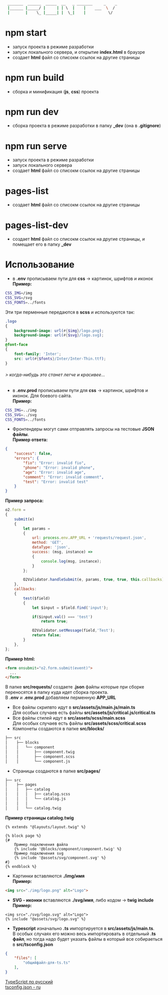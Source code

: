 ```bash
 _______  ______  _____  __   _ _______     _    _
 |______ |_____/ |     | | \  |    |    ___  \  / 
 |       |    \_ |_____| |  \_|    |          \/                                                
```

# npm start
- запуск проекта в режиме разработки
- запуск локального сервера, и открытие **index.html** в браузре
- создает **html** файл со списокм ссылок на другие страницы
# npm run build
- сборка и минификация (**js**, **css**) проекта
# npm run dev
- сборка проекта в режиме разработки в папку **_dev** (она в **.gitignore**)
# npm run serve
- запуск проекта в режиме разработки
- запуск локального сервера
- создает **html** файл со списокм ссылок на другие страницы
# pages-list
- создает **html** файл со списокм ссылок на другие страницы
# pages-list-dev
- создает **html** файл со списокм ссылок на другие страницы, и помещает его в папку **_dev**
# Использование
- в **.env** прописываем пути для **css** -> картинок, шрифтов и иконок  
**Пример:**  
```bash
CSS_IMG=/img  
CSS_SVG=/svg  
CSS_FONTS=../fonts  
```  
Эти три перменные передаются в **scss** и используются так:
```scss
.logo
{
	background-image: url(#{$img}/logo.png);
	background-image: url(#{$svg}/logo.svg);
}
@font-face
{
	font-family: 'Inter';
	src: url(#{$fonts}/Inter/Inter-Thin.ttf);
}
```  
###### > когда-нибудь это станет легче и красивее...  
- в **.env.prod** прописываем пути для **css** -> картинок, шрифтов и иконок. Для боевого сайта.  
**Пример:**  
```bash
CSS_IMG=../img  
CSS_SVG=../svg  
CSS_FONTS=../fonts  
```
- Фронтендеры могут сами отправлять запросы на тестовые **JSON файлы**.  
**Пример ответа:**
```json
{
	"success": false,
	"errors": {
		"fio": "Error: invalid fio",
		"phone": "Error: invalid phone",
		"age": "Error: invalid age",
		"comment": "Error: invalid comment",
		"test": "Error: invalid test"
	}
}
```
**Пример запроса:**  
```javascript
o2.form =
{
	submit(e)
	{
		let params =
		{
			url: process.env.APP_URL + 'requests/request.json',
			method: 'GET',
			dataType: 'json',
			success: (msg, instance) =>
			{
				console.log(msg, instance);
			}
		};

		O2Validator.handleSubmit(e, params, true, true, this.callbacks);
	},
	callbacks:
	{
		test($field)
		{
			let $input = $field.find('input');

			if($input.val() === 'test')
				return true;

			O2Validator.setMessage(field,'Test');
			return false;
		}
	},
};
```
**Пример html:**
```html
<form onsubmit="o2.form.submit(event)">
  ...
</form>
```
В папке **src/requests/** создаете **.json** файлы которые при сборке переносятся в папку куда идет сборка проекта.  
В **.env** и **.env.prod** добавляем перменную **APP_URL**
- Все файлы скрипвто идут в **src/assets/js/main.js/main.ts**  
Для особых случаев есть файлы **src/assets/js/critical.js/critical.ts**
- Все файлы стилей идут в **src/assets/scss/main.scss**  
Для особых случаев есть файлы **src/assets/scss/critical.scss**
- Компонеты создаются в папке **src/blocks/**  
```bash
├── src  
│    ├── blocks  
│    │   └── component  
│    │       ├── component.twig  
│    │       ├── component.scss  
│    │       └── component.js  
```
- Страницы создаются в папке **src/pages/**
```bash
├── src  
│    ├── pages  
│    │   ├── catalog  
│    │   │   ├── catalog.scss  
│    │   │   └── catalog.js  
│    │   │  
│    │   └── catalog.twig  
```
**Пример страницы catalog.twig**
```twig
{% extends "@layouts/layout.twig" %}

{% block page %}
{#
	Пример подключения файла
	{% include '@blocks/component/component.twig' %}
	Пример подключения svg
	{% include '@assets/svg/component.svg' %}
#}
{% endblock %}
```
- Картинки вставляются **./img/имя**  
**Пример:**
```html
<img src="./img/logo.png" alt="Logo">
```
- **SVG - иконки** вставляются **./svg/имя**, либо кодом -> **twig include**
**Пример:**
```twig
<img src="./svg/logo.svg" alt="Logo">
{% include "@assets/svg/logo.svg" %}
```
- **Typescript** изначально **.ts** импортируется в **src/assets/js/main.ts**.  
В особых случаях его можно весь импортировать в отдельный **.ts файл**, но тогда надо будет указать файлы в который все собираеться в **src/tsconfig.json**  
```json
{
	"files": [
		"общийфайл-для-ts.ts"
	],
}
```  
[TypeScript по русский](https://github.com/EbookFoundation/free-programming-books/blob/main/books/free-programming-books-ru.md#typescript)  
[tsconfig.json - ru](https://gist.github.com/KRostyslav/82a25c469ffa6652825d58537ac6bc22)  
